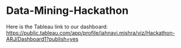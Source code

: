 # Data-Mining-Hackathon

Here is the Tableau link to our dashboard: https://public.tableau.com/app/profile/jahnavi.mishra/viz/Hackathon-ARJ/Dashboard1?publish=yes
